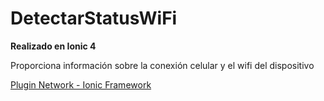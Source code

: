# DetectarStatusWiFi
**Realizado en Ionic 4**

Proporciona información sobre la conexión celular y el wifi del dispositivo

[Plugin Network - Ionic Framework](https://ionicframework.com/docs/native/network)
